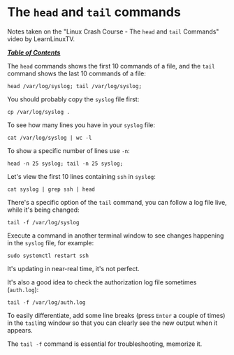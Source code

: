 # The `head` and `tail` commands

Notes taken on the "Linux Crash Course - The `head` and `tail` Commands" video
by LearnLinuxTV.

[***Table of Contents***](/README.md)

The `head` commands shows the first 10 commands of a file, and the `tail`
command shows the last 10 commands of a file:
    
    head /var/log/syslog; tail /var/log/syslog;

You should probably copy the `syslog` file first:

    cp /var/log/syslog .

To see how many lines you have in your `syslog` file:

    cat /var/log/syslog | wc -l

To show a specific number of lines use `-n`:

    head -n 25 syslog; tail -n 25 syslog;
    
Let's view the first 10 lines containing `ssh` in `syslog`:

    cat syslog | grep ssh | head

There's a specific option of the `tail` command, you can follow a log file
live, while it's being changed:
    
    tail -f /var/log/syslog

Execute a command in another terminal window to see changes happening in the
`syslog` file, for example:

    sudo systemctl restart ssh

It's updating in near-real time, it's not perfect. 

It's also a good idea to check the authorization log file sometimes
(`auth.log`):

    tail -f /var/log/auth.log
    
To easily differentiate, add some line breaks (press `Enter` a couple of times)
in the `tail`ing window so that you can clearly see the new output when it
appears.

The `tail -f` command is essential for troubleshooting, memorize it.
